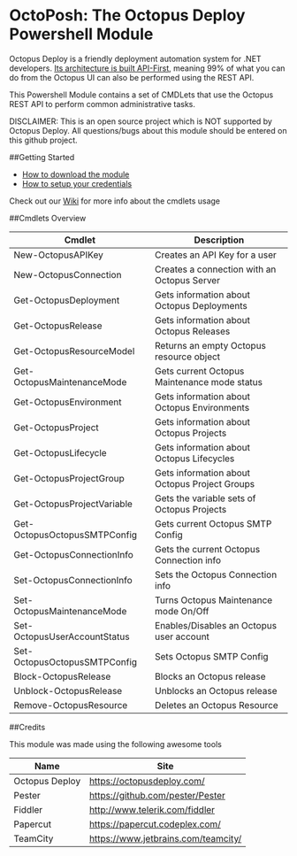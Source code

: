 # OctoPosh: The Octopus Deploy Powershell Module

Octopus Deploy is a friendly deployment automation system for .NET developers. [Its architecture is built API-First](http://docs.octopusdeploy.com/display/OD/Octopus+REST+API), meaning 99% of what you can do from the Octopus UI can also be performed using the REST API.

This Powershell Module contains a set of CMDLets that use the Octopus REST API to perform common administrative tasks.

DISCLAIMER: This is an open source project which is NOT supported by Octopus Deploy. All questions/bugs about this module should be entered on this github project.

##Getting Started

- [How to download the module](https://github.com/Dalmirog/OctoPosh/wiki/Installing-the-module)
- [How to setup your credentials](https://github.com/Dalmirog/OctoPosh/wiki/Setting-Credentials)

Check out our [Wiki](https://github.com/Dalmirog/OctoPosh/wiki) for more info about the cmdlets usage

##Cmdlets Overview

| Cmdlet | Description          |
| ------------- | ----------- |
| New-OctopusAPIKey     | Creates an API Key for a user|
| New-OctopusConnection     | Creates a connection with an Octopus Server|
| Get-OctopusDeployment     | Gets information about Octopus Deployments|
| Get-OctopusRelease     | Gets information about Octopus Releases|
| Get-OctopusResourceModel     | Returns an empty Octopus resource object|
| Get-OctopusMaintenanceMode     | Gets current Octopus Maintenance mode status|
| Get-OctopusEnvironment     | Gets information about Octopus Environments|
| Get-OctopusProject     | Gets information about Octopus Projects|
| Get-OctopusLifecycle     | Gets information about Octopus Lifecycles|
| Get-OctopusProjectGroup     | Gets information about Octopus Project Groups|
| Get-OctopusProjectVariable     | Gets the variable sets of Octopus Projects|
| Get-OctopusOctopusSMTPConfig     | Gets current Octopus SMTP Config|
| Get-OctopusConnectionInfo      | Gets the current Octopus Connection info|
| Set-OctopusConnectionInfo     | Sets the Octopus Connection info|
| Set-OctopusMaintenanceMode     | Turns Octopus Maintenance mode On/Off|
| Set-OctopusUserAccountStatus     | Enables/Disables an Octopus user account|
| Set-OctopusOctopusSMTPConfig     | Sets Octopus SMTP Config|
| Block-OctopusRelease     | Blocks an Octopus release|
| Unblock-OctopusRelease     | Unblocks an Octopus release|
| Remove-OctopusResource     | Deletes an Octopus Resource|

##Credits

This module was made using the following awesome tools

| Name | Site|
| ------------- | ----------- |
| Octopus Deploy      | https://octopusdeploy.com/|
| Pester | https://github.com/pester/Pester|
| Fiddler | http://www.telerik.com/fiddler |
| Papercut     | https://papercut.codeplex.com/ |
| TeamCity    | https://www.jetbrains.com/teamcity/ |
